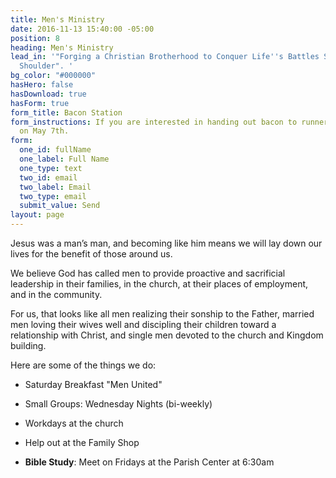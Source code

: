 ```yaml
---
title: Men's Ministry
date: 2016-11-13 15:40:00 -05:00
position: 8
heading: Men's Ministry
lead_in: '"Forging a Christian Brotherhood to Conquer Life''s Battles Shoulder to
  Shoulder". '
bg_color: "#000000"
hasHero: false
hasDownload: true
hasForm: true
form_title: Bacon Station
form_instructions: If you are interested in handing out bacon to runners and spectators
  on May 7th.
form:
  one_id: fullName
  one_label: Full Name
  one_type: text
  two_id: email
  two_label: Email
  two_type: email
  submit_value: Send
layout: page
---
```



 Jesus was a man’s man, and becoming like him means we will lay down our lives for the benefit of those around us.

We believe God has called men to provide proactive and sacrificial leadership in their families, in the church, at their places of employment, and in the community. 

For us, that looks like all men realizing their sonship to the Father, married men loving their wives well and discipling their children toward a relationship with Christ, and single men devoted to the church and Kingdom building.

Here are some of the things we do:

* Saturday Breakfast "Men United"

* Small Groups: Wednesday Nights (bi-weekly)

* Workdays at the church

* Help out at the Family Shop

* **Bible Study**: Meet on Fridays at the Parish Center at 6:30am